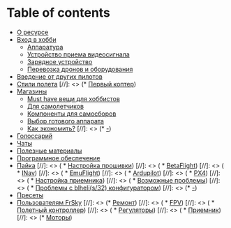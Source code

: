 # Table of contents

* [О ресурсе](README.md)
* [Вход в хобби](docs/intro/README.md)
  * [Аппаратура](docs/intro/tx.md)
  * [Устройство приема видеосигнала](docs/intro/videoRx.md)
  * [Зарядное устройство](docs/intro/power.md)
  * [Перевозка дронов и оборудования](docs/intro/bags.md)
* [Введение от других пилотов](https://habr.com/ru/post/486076/)
* [Стили полета](docs/intro/flightstyles.md)
[//]: <> (* [Первый коптер]())
* [Магазины](docs/shop/README.md)
  * [Must have вещи для хоббистов](docs/shop/nessesary.md)
  * [Для самолетчиков](docs/shop/airplanes.md)
  * [Компоненты для самосборов](docs/firstQUAD/DIY.md)
  * [Выбор готового аппарата](docs/firstQUAD/KIT.md)
  * [Как экономить?](docs/shop/lifehacks.md)
[//]: <> (* [-]())
* [Голоссарий](docs/community/glossarium.md)
* [Чаты](docs/community/messages.md)
* [Полезные материалы](docs/community/usefull.md)
* [Программное обеспечение](docs/firstQUAD/software.md)
* [Пайка](docs/community/soldering.md)
  [//]: <> (  * [Настройка прошивки](docs/tools/basics.md))
  [//]: <> (    * [BetaFlight](docs/tools/bf.md))
  [//]: <> (    * [INav](docs/tools/inav.md))
  [//]: <> (    * [EmuFlight](docs/tools/emu.md))
  [//]: <> (    * [Ardupilot](docs/tools/ardu.md))
  [//]: <> (    * [PX4](docs/tools/px4.md))
  [//]: <> (  * [Настройка приемника](docs/tools/rx.md))
  [//]: <> (  * [Возможные проблемы](docs/tools/problems.md))
  [//]: <> (  * [Проблемы с blheli(s/32) конфигуратором](docs/tools/blheli.md))
[//]: <> (* [-]())
* [Пресеты](docs/tools/presets.md)
* [Пользователям FrSky](docs/tools/frsky.md)
  [//]: <> (* [Ремонт](docs/fix/README.md))
  [//]: <> (  * [FPV](docs/fix/fpv.md))
  [//]: <> (  * [Полетный контроллер](docs/fix/fc.md))
  [//]: <> (  * [Регуляторы](docs/fix/esc.md))
  [//]: <> (  * [Приемник](docs/fix/rx.md))
  [//]: <> (* [Моторы](docs/fix/motors.md))
